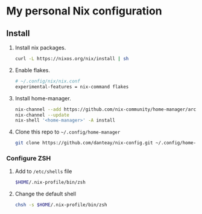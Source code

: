 # My personal Nix configuration

## Install

1. Install nix packages.

   ```bash
   curl -L https://nixos.org/nix/install | sh
   ```

2. Enable flakes.

   ```bash
   # ~/.config/nix/nix.conf
   experimental-features = nix-command flakes
   ```

3. Install home-manager.

   ```bash
   nix-channel --add https://github.com/nix-community/home-manager/archive/master.tar.gz home-manager
   nix-channel --update
   nix-shell '<home-manager>' -A install
   ```

4. Clone this repo to `~/.config/home-manager`

   ```bash
   git clone https://github.com/danteay/nix-config.git ~/.config/home-manager
   ```

### Configure ZSH

1. Add to `/etc/shells` file

   ```bash
   $HOME/.nix-profile/bin/zsh
   ```

2. Change the default shell

   ```bash
   chsh -s $HOME/.nix-profile/bin/zsh
   ```
